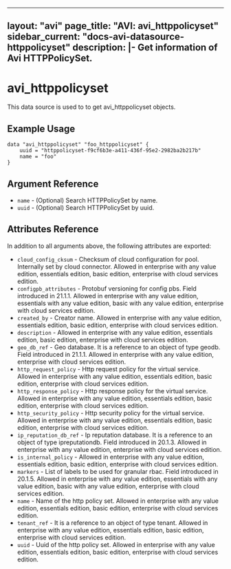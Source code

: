 <!--
    Copyright 2021 VMware, Inc.
    SPDX-License-Identifier: Mozilla Public License 2.0
-->
---
layout: "avi"
page_title: "AVI: avi_httppolicyset"
sidebar_current: "docs-avi-datasource-httppolicyset"
description: |-
  Get information of Avi HTTPPolicySet.
---

# avi_httppolicyset

This data source is used to to get avi_httppolicyset objects.

## Example Usage

```hcl
data "avi_httppolicyset" "foo_httppolicyset" {
    uuid = "httppolicyset-f9cf6b3e-a411-436f-95e2-2982ba2b217b"
    name = "foo"
}
```

## Argument Reference

* `name` - (Optional) Search HTTPPolicySet by name.
* `uuid` - (Optional) Search HTTPPolicySet by uuid.

## Attributes Reference

In addition to all arguments above, the following attributes are exported:

* `cloud_config_cksum` - Checksum of cloud configuration for pool. Internally set by cloud connector. Allowed in enterprise with any value edition, essentials edition, basic edition, enterprise with cloud services edition.
* `configpb_attributes` - Protobuf versioning for config pbs. Field introduced in 21.1.1. Allowed in enterprise with any value edition, essentials with any value edition, basic with any value edition, enterprise with cloud services edition.
* `created_by` - Creator name. Allowed in enterprise with any value edition, essentials edition, basic edition, enterprise with cloud services edition.
* `description` - Allowed in enterprise with any value edition, essentials edition, basic edition, enterprise with cloud services edition.
* `geo_db_ref` - Geo database. It is a reference to an object of type geodb. Field introduced in 21.1.1. Allowed in enterprise with any value edition, enterprise with cloud services edition.
* `http_request_policy` - Http request policy for the virtual service. Allowed in enterprise with any value edition, essentials edition, basic edition, enterprise with cloud services edition.
* `http_response_policy` - Http response policy for the virtual service. Allowed in enterprise with any value edition, essentials edition, basic edition, enterprise with cloud services edition.
* `http_security_policy` - Http security policy for the virtual service. Allowed in enterprise with any value edition, essentials edition, basic edition, enterprise with cloud services edition.
* `ip_reputation_db_ref` - Ip reputation database. It is a reference to an object of type ipreputationdb. Field introduced in 20.1.3. Allowed in enterprise with any value edition, enterprise with cloud services edition.
* `is_internal_policy` - Allowed in enterprise with any value edition, essentials edition, basic edition, enterprise with cloud services edition.
* `markers` - List of labels to be used for granular rbac. Field introduced in 20.1.5. Allowed in enterprise with any value edition, essentials with any value edition, basic with any value edition, enterprise with cloud services edition.
* `name` - Name of the http policy set. Allowed in enterprise with any value edition, essentials edition, basic edition, enterprise with cloud services edition.
* `tenant_ref` - It is a reference to an object of type tenant. Allowed in enterprise with any value edition, essentials edition, basic edition, enterprise with cloud services edition.
* `uuid` - Uuid of the http policy set. Allowed in enterprise with any value edition, essentials edition, basic edition, enterprise with cloud services edition.

